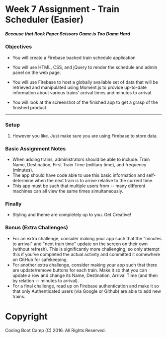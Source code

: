 # Week 7 Assignment - Train Scheduler (Easier)

##### *Because that Rock Paper Scissors Game is Too Damn Hard*

### Objectives
* You will create a Firebase backed train schedule application

* You will use HTML, CSS, and jQuery to render the schedule and admin panel on the web page.

* You will use Firebase to host a globally available set of data that will be retrieved and manipulated using Moment.js to provide up-to-date information about various trains' arrival times and minutes to arrival.

* You will look at the screenshot of the finished app to get a grasp of the finished product. 

-----


### Setup
  1. However you like. Just make sure you are using Firebase to store data.

### Basic Assignment Notes
  * When adding trains, administrators should be able to include: Train Name, Destination, First Train Time (military time), and frequency (minutes).
  * The app should have code able to use this basic information and self-determine when the next train is to arrive relative to the current time. 
  * This app must be such that multiple users from -- many different machines can all view the same times simultaneously.

### Finally
  * Styling and theme are completely up to you. Get Creative!

### Bonus (Extra Challenges)
  * For an extra challenge, consider making your app such that the "minutes to arrival" and "next train time" update on the screen on their own (without refresh). This is significantly more challenging, so only attempt this if you've completed the actual activity and committed it somewhere on GitHub for safekeeping.
  * For another extra challenge, consider making your app such that there are update/remove buttons for each train. Make it so that you can update a row and change its Name, Destination, Arrival Time (and then by relation -- minutes to arrival).
  * For a final challenge, read up on Firebase authentication and make it so that only Authenticated users (via Google or Github) are able to add new trains. 

# Copyright
Coding Boot Camp (C) 2016. All Rights Reserved.
